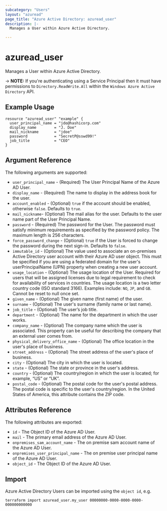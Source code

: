 ```yaml
---
subcategory: "Users"
layout: "azuread"
page_title: "Azure Active Directory: azuread_user"
description: |-
  Manages a User within Azure Active Directory.

---
```


# azuread_user

Manages a User within Azure Active Directory.

-> **NOTE:** If you're authenticating using a Service Principal then it must have permissions to `Directory.ReadWrite.All` within the `Windows Azure Active Directory` API.

## Example Usage

```hcl
resource "azuread_user" "example" {
  user_principal_name = "jdo@hashicorp.com"
  display_name        = "J. Doe"
  mail_nickname       = "jdoe"
  password            = "SecretP@sswd99!"
  job_title           = "CEO"
}
```

## Argument Reference

The following arguments are supported:

* `user_principal_name` - (Required) The User Principal Name of the Azure AD User.
* `display_name` - (Required) The name to display in the address book for the user.
* `account_enabled` - (Optional) `true` if the account should be enabled, otherwise `false`. Defaults to `true`.
* `mail_nickname`- (Optional) The mail alias for the user. Defaults to the user name part of the User Principal Name.
* `password` - (Required) The password for the User. The password must satisfy minimum requirements as specified by the password policy. The maximum length is 256 characters.
* `force_password_change` - (Optional) `true` if the User is forced to change the password during the next sign-in. Defaults to `false`.
* `immutable_id` - (Optional) The value used to associate an on-premises Active Directory user account with their Azure AD user object. This must be specified if you are using a federated domain for the user's userPrincipalName (UPN) property when creating a new user account. 
* `usage_location` - (Optional) The usage location of the User. Required for users that will be assigned licenses due to legal requirement to check for availability of services in countries. The usage location is a two letter country code (ISO standard 3166). Examples include: `NO`, `JP`, and `GB`. Cannot be reset to null once set. 
* `given_name` - (Optional) The given name (first name) of the user.
* `surname` - (Optional) The user's surname (family name or last name).
* `job_title` - (Optional) The user’s job title.
* `department` - (Optional) The name for the department in which the user works.
* `company_name` - (Optional) The company name which the user is associated. This property can be useful for describing the company that an external user comes from.
* `physical_delivery_office_name` - (Optional) The office location in the user's place of business.
* `street_address` - (Optional) The street address of the user's place of business.
* `city` - (Optional) The city in which the user is located.
* `state` - (Optional) The state or province in the user's address.
* `country` - (Optional) The country/region in which the user is located; for example, “US” or “UK”.
* `postal_code` - (Optional) The postal code for the user's postal address. The postal code is specific to the user's country/region. In the United States of America, this attribute contains the ZIP code.

## Attributes Reference

The following attributes are exported:

* `id` - The Object ID of the Azure AD User.
* `mail` - The primary email address of the Azure AD User.
* `onpremises_sam_account_name` - The on premise sam account name of the Azure AD User.
* `onpremises_user_principal_name` - The on premise user principal name of the Azure AD User.
* `object_id` - The Object ID of the Azure AD User.

## Import

Azure Active Directory Users can be imported using the `object id`, e.g.

```shell
terraform import azuread_user.my_user 00000000-0000-0000-0000-000000000000
```

